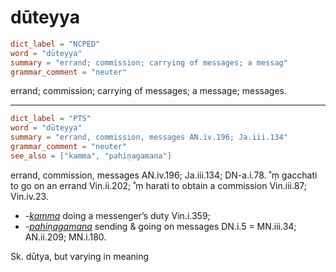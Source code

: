 # dūteyya

``` toml
dict_label = "NCPED"
word = "dūteyya"
summary = "errand; commission; carrying of messages; a messag"
grammar_comment = "neuter"
```

errand; commission; carrying of messages; a message; messages.

--------------------

``` toml
dict_label = "PTS"
word = "dūteyya"
summary = "errand, commission, messages AN.iv.196; Ja.iii.134"
grammar_comment = "neuter"
see_also = ["kamma", "pahiṇagamana"]
```

errand, commission, messages AN.iv.196; Ja.iii.134; DN\-a.i.78. ˚ṃ gacchati to go on an errand Vin.ii.202; ˚ṃ harati to obtain a commission Vin.iii.87; Vin.iv.23.

* *\-[kamma](kamma.md)* doing a messenger’s duty Vin.i.359;
* *\-[pahiṇagamana](pahiṇagamana.md)* sending & going on messages DN.i.5 = MN.iii.34; AN.ii.209; MN.i.180.

Sk. dūtya, but varying in meaning

